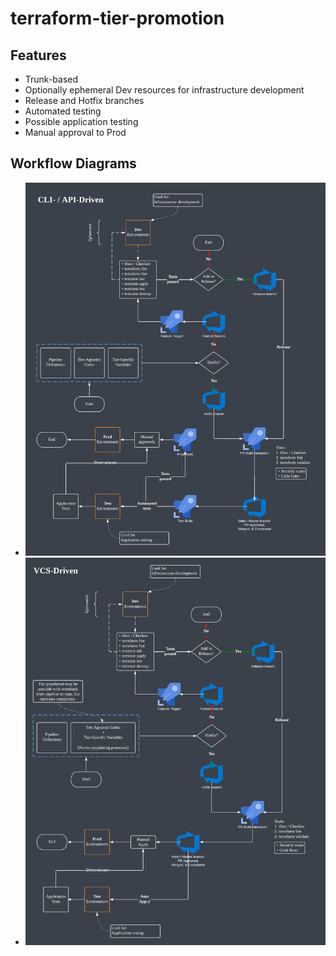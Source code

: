 # terraform-tier-promotion

## Features

- Trunk-based
- Optionally ephemeral Dev resources for infrastructure development
- Release and Hotfix branches
- Automated testing
- Possible application testing
- Manual approval to Prod

## Workflow Diagrams

- ![CLI- / API-Driven](./images/cli_api.png "CLI- / API-Driven")
- ![VCS-Driven](./images/vcs.png "VCS-Driven")
